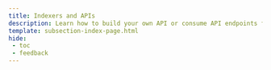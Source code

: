 ```yaml
---
title: Indexers and APIs
description: Learn how to build your own API or consume API endpoints from one of the supported indexers on Moonbeam, such as Covalent, The Graph, SubQuery or Subsquid.
template: subsection-index-page.html
hide: 
 - toc
 - feedback
---
```

